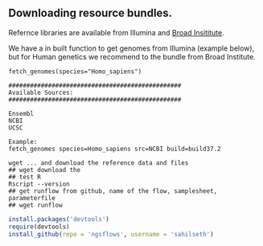 





## Downloading resource bundles.

Refernce libraries are available from Illumina and [Broad Insititute](https://www.broadinstitute.org/gatk/guide/article.php?id=1215).

We have a in built function to get genomes from Illumina (example below), but for Human genetics we recommend to the bundle from Broad Institute.

```
fetch_genomes(species="Homo_sapiens")

################################################
Available Sources:
################################################

Ensembl
NCBI
UCSC

Example:
fetch_genomes species=Homo_sapiens src=NCBI build=build37.2

```


```
wget ... and download the reference data and files
## wget download the 
## test R
Rscript --version
## get runflow from github, name of the flow, samplesheet, parameterfile
## wget runflow
```


```r
install.packages('devtools')
require(devtools)
install_github(repo = 'ngsflows', username = 'sahilseth')
```

